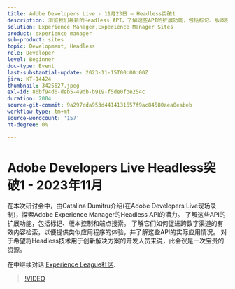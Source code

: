 ```yaml
---
title: Adobe Developers Live - 11月23日 — Headless突破1
description: 浏览我们最新的Headless API，了解这些API的扩展功能，包括标记、版本控制和端点搜索。 了解它们如何促进跨数字渠道的有效内容检索，以便提供类似应用程序的体验，并了解这些API的实际应用情况。 对于希望将Headless技术用于创新解决方案的开发人员来说，此会议是一次宝贵的资源。
solution: Experience Manager,Experience Manager Sites
product: experience manager
sub-product: sites
topic: Development, Headless
role: Developer
level: Beginner
doc-type: Event
last-substantial-update: 2023-11-15T00:00:00Z
jira: KT-14424
thumbnail: 3425627.jpeg
exl-id: 86bf94d6-deb5-49db-b919-f5de0fbe254c
duration: 2004
source-git-commit: 9a297cda953d4414131657f9ac84580aea0eabeb
workflow-type: tm+mt
source-wordcount: '157'
ht-degree: 0%

---
```


# Adobe Developers Live Headless突破1 - 2023年11月

在本次研讨会中，由Catalina Dumitru介绍(在Adobe Developers Live现场录制)，探索Adobe Experience Manager的Headless API的潜力。 了解这些API的扩展功能，包括标记、版本控制和端点搜索。 了解它们如何促进跨数字渠道的有效内容检索，以便提供类似应用程序的体验，并了解这些API的实际应用情况。 对于希望将Headless技术用于创新解决方案的开发人员来说，此会议是一次宝贵的资源。

在中继续对话 [Experience League社区](https://adobe.ly/3rJfZcN).

>[!VIDEO](https://video.tv.adobe.com/v/3425627/?learn=on)
